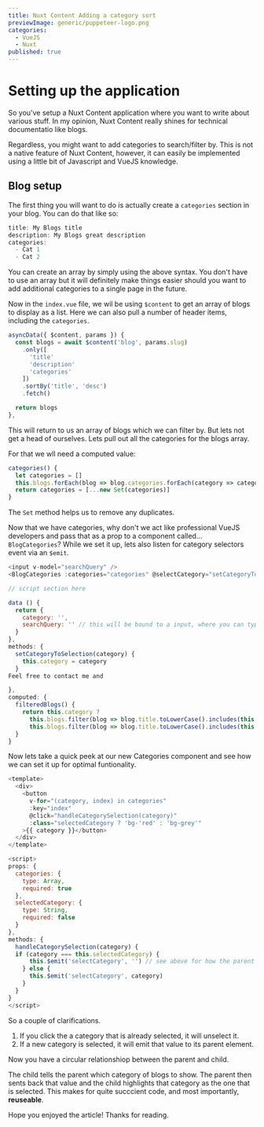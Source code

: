 ```yaml
---
title: Nuxt Content Adding a category sort
previewImage: generic/puppeteer-logo.png
categories:
  - VueJS
  - Nuxt
published: true
---
```


# Setting up the application

So you've setup a Nuxt Content application where you want to write about various stuff. In my opinion, Nuxt Content really shines for technical documentatio like blogs.

Regardless, you might want to add categories to search/filter by. This is not a native feature of Nuxt Content, however, it can easily be implemented using a little bit of Javascript and VueJS knowledge.

## Blog setup

The first thing you will want to do is actually create a `categories` section in your blog. You can do that like so:

```javascript
title: My Blogs title
description: My Blogs great description
categories:
  - Cat 1
  - Cat 2
```

You can create an array by simply using the above syntax. You don't have to use an array but it will definitely make things easier should you want to add additional categories to a single page in the future.

Now in the `index.vue` file, we wil be using `$content` to get an array of blogs to display as a list. Here we can also pull a number of header items, including the `categories`.

```javascript
asyncData({ $content, params }) {
  const blogs = await $content('blog', params.slug)
    .only([
      'title'
      'description'
      'categories'
    ])
    .sortBy('title', 'desc')
    .fetch()

  return blogs
},

```

This will return to us an array of blogs which we can filter by. But lets not get a head of ourselves. Lets pull out all the categories for the blogs array.

For that we wll need a computed value:

```javascript
categories() {
  let categories = []
  this.blogs.forEach(blog => blog.categories.forEach(category => categories.push(category)))
  return categories = [...new Set(categories)]
}
```

The `Set` method helps us to remove any duplicates.

Now that we have categories, why don't we act like professional VueJS developers and pass that as a prop to a component called... `BlogCategories`? While we set it up, lets also listen for category selectors event via an `$emit`.

```javascript
<input v-model="searchQuery" />
<BlogCategories :categories="categories" @selectCategory="setCategoryToSelection" />

// script section here

data () {
  return {
    category: '',
    searchQuery: '' // this will be bound to a input, where you can type a blogs title
  }
},
methods: {
  setCategoryToSelection(category) {
    this.category = category
  }
Feel free to contact me and

},
computed: {
  filteredBlogs() {
    return this.category ?
      this.blogs.filter(blog => blog.title.toLowerCase().includes(this.searchQuery) && blog.categories.includes(this.category) :
      this.blogs.filter(blog => blog.title.toLowerCase().includes(this.searchQuery))
  }
}

```

Now lets take a quick peek at our new Categories component and see how we can set it up for optimal funtionality.

```javascript
<template>
  <div>
    <button
      v-for="(category, index) in categories"
      :key="index"
      @click="handleCategorySelection(category)"
      :class="selectedCategory ? 'bg-'red' : 'bg-grey'"
    >{{ category }}</button>
  </div>
</template>

<script>
props: {
  categories: {
    type: Array,
    required: true
  },
  selectedCategory: {
    type: String,
    required: false
  }
},
methods: {
  handleCategorySelection(category) {
  if (category === this.selectedCategory) {
      this.$emit('selectCategory', '') // see above for how the parent will handle this emitted value
    } else {
      this.$emit('selectCategory', category)
    }
  }
}
</script>
```

So a couple of clarifications.

1. If you click the a category that is already selected, it will unselect it.
2. If a new category is selected, it will emit that value to its parent element.

Now you have a circular relationshiop between the parent and child.

The child tells the parent which category of blogs to show. The parent then sents back that value and the child highlights that category as the one that is selected.
This makes for quite succcient code, and most importantly, **reuseable**.

Hope you enjoyed the article! Thanks for reading.
